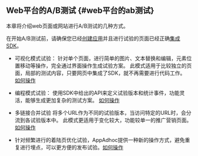 ## Web平台的A/B测试 {#web平台的ab测试}

本章将介绍web页面或网站进行A/B测试的几种方式。

在开始A/B测试前，请确保您已经[创建应用](http://doc.appadhoc.com/appExp/createApp.html)并且进行试验的页面已经正确[集成SDK](http://doc.appadhoc.com/sdk/htmlSDK.html)。

* 可视化模式试验： 针对单个页面，进行简单的图片、文本替换和编辑，元素位置移动等操作，完全通过界面操作生成试验方案。 此模式适用于比较独立的页面，局部的测试内容，只要网页中集成了SDK，就不再需要进行代码工作。 [如何操作](http://doc.appadhoc.com/H5exp/Visual.html)

* 编程模式试验： 使用SDK中给出的API来定义试验版本和统计事件，功能灵活，能够生成更加复杂的测试方案。 [如何操作](http://doc.appadhoc.com/H5exp/coding.html)

* 多链接合并试验 将多个URL作为不同的试验版本，当访问特定的URL时，会分流到各试验版本中。 此模式更适用于变化较大，功能较单一的推广营销页面。 [如何操作](http://doc.appadhoc.com/H5exp/URLsplite.html)

* 针对频繁进行的着陆页优化试验，AppAdhoc提供一种新的操作方式，避免重复进行埋点，可以更方便的发布试验。[如何操作](http://doc.appadhoc.com/appExp/lpotest.html)



